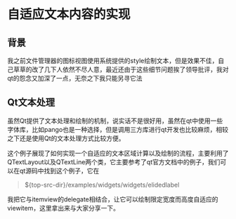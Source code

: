 # 自适应文本内容的实现

## 背景
我之前文件管理器的图标视图使用系统提供的style绘制文本，但是效果不佳，自己草草的改了几下人依然不尽人意，最近还由于这些细节问题挨了领导批评，我对qt的怨念又加深了一点，无奈之下我只能另寻它法

## Qt文本处理
虽然Qt提供了文本处理和绘制的机制，说实话不是很好用，虽然在qt中使用一些字体库，比如pango也是一种选择，但是调用三方库进行qt开发也比较麻烦，相较之下还是使用Qt的文本处理方式比较方便。

这个例子展现了如何实现一个自适应的文本区域计算以及绘制的流程，主要利用了QTextLayout以及QTextLine两个类，它主要参考了qt官方文档中的例子，我们可以在qt源码中找到这个例子，它在

> ${top-src-dir}/examples/widgets/widgets/elidedlabel

我把它与itemview的delegate相结合，让它可以绘制限定宽度而高度自适应的viewitem，这里拿出来与大家分享一下。
